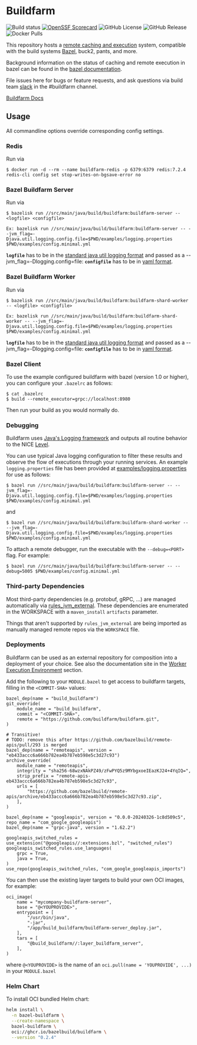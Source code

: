 # Buildfarm

![Build status](https://badge.buildkite.com/45f4fd4c0cfb95f7705156a4119641c6d5d6c310452d6e65a4.svg?branch=main)
[![OpenSSF Scorecard](https://api.securityscorecards.dev/projects/github.com/buildfarm/buildfarm/badge)](https://securityscorecards.dev/viewer/?uri=github.com/buildfarm/buildfarm)
![GitHub License](https://img.shields.io/github/license/buildfarm/buildfarm)
![GitHub Release](https://img.shields.io/github/v/release/buildfarm/buildfarm)
![Docker Pulls](https://img.shields.io/docker/pulls/buildfarm/buildfarm-server)


This repository hosts a [remote caching and execution](https://github.com/bazelbuild/remote-apis) system, compatible with the build systems [Bazel](https://bazel.build), buck2, pants, and more.

Background information on the status of caching and remote execution in bazel can be
found in the [bazel documentation](https://docs.bazel.build/versions/master/remote-caching.html).

File issues here for bugs or feature requests, and ask questions via build team [slack](https://join.slack.com/t/buildteamworld/shared_invite/zt-4zy8f5j5-KwiJuBoAAUorB_mdQHwF7Q) in the #buildfarm channel.

[Buildfarm Docs](https://buildfarm.github.io/buildfarm/)

## Usage

All commandline options override corresponding config settings.

### Redis

Run via

```shell
$ docker run -d --rm --name buildfarm-redis -p 6379:6379 redis:7.2.4
redis-cli config set stop-writes-on-bgsave-error no
```

### Bazel Buildfarm Server

Run via

```shell
$ bazelisk run //src/main/java/build/buildfarm:buildfarm-server -- <logfile> <configfile>

Ex: bazelisk run //src/main/java/build/buildfarm:buildfarm-server -- --jvm_flag=-Djava.util.logging.config.file=$PWD/examples/logging.properties $PWD/examples/config.minimal.yml
```
**`logfile`** has to be in the [standard java util logging format](https://docs.oracle.com/cd/E57471_01/bigData.100/data_processing_bdd/src/rdp_logging_config.html) and passed as a --jvm_flag=-Dlogging.config=file:
**`configfile`** has to be in [yaml format](https://buildfarm.github.io/buildfarm/docs/configuration).

### Bazel Buildfarm Worker

Run via

```shell
$ bazelisk run //src/main/java/build/buildfarm:buildfarm-shard-worker -- <logfile> <configfile>

Ex: bazelisk run //src/main/java/build/buildfarm:buildfarm-shard-worker -- --jvm_flag=-Djava.util.logging.config.file=$PWD/examples/logging.properties $PWD/examples/config.minimal.yml

```
**`logfile`** has to be in the [standard java util logging format](https://docs.oracle.com/cd/E57471_01/bigData.100/data_processing_bdd/src/rdp_logging_config.html) and passed as a --jvm_flag=-Dlogging.config=file:
**`configfile`** has to be in [yaml format](https://buildfarm.github.io/buildfarm/docs/configuration).

### Bazel Client

To use the example configured buildfarm with bazel (version 1.0 or higher), you can configure your `.bazelrc` as follows:

```shell
$ cat .bazelrc
$ build --remote_executor=grpc://localhost:8980
```

Then run your build as you would normally do.

### Debugging

Buildfarm uses [Java's Logging framework](https://docs.oracle.com/javase/10/core/java-logging-overview.htm) and outputs all routine behavior to the NICE [Level](https://docs.oracle.com/javase/8/docs/api/java/util/logging/Level.html).

You can use typical Java logging configuration to filter these results and observe the flow of executions through your running services.
An example `logging.properties` file has been provided at [examples/logging.properties](examples/logging.properties) for use as follows:

```shell
$ bazel run //src/main/java/build/buildfarm:buildfarm-server -- --jvm_flag=-Djava.util.logging.config.file=$PWD/examples/logging.properties $PWD/examples/config.minimal.yml
```

and

``` shell
$ bazel run //src/main/java/build/buildfarm:buildfarm-shard-worker -- --jvm_flag=-Djava.util.logging.config.file=$PWD/examples/logging.properties $PWD/examples/config.minimal.yml
```

To attach a remote debugger, run the executable with the `--debug=<PORT>` flag. For example:

```shell
$ bazel run //src/main/java/build/buildfarm:buildfarm-server -- --debug=5005 $PWD/examples/config.minimal.yml
```


### Third-party Dependencies

Most third-party dependencies (e.g. protobuf, gRPC, ...) are managed automatically via
[rules_jvm_external](https://github.com/bazelbuild/rules_jvm_external). These dependencies are enumerated in
the WORKSPACE with a `maven_install` `artifacts` parameter.

Things that aren't supported by `rules_jvm_external` are being imported as manually managed remote repos via
the `WORKSPACE` file.

### Deployments

Buildfarm can be used as an external repository for composition into a deployment of your choice.
See also the documentation site in the [Worker Execution Environment](https://buildfarm.github.io/buildfarm/docs/architecture/worker-execution-environment/) section.

Add the following to your `MODULE.bazel` to get access to buildfarm targets, filling in the `<COMMIT-SHA>` values:

```starlark
bazel_dep(name = "build_buildfarm")
git_override(
    module_name = "build_buildfarm",
    commit = "<COMMIT-SHA>",
    remote = "https://github.com/buildfarm/buildfarm.git",
)

# Transitive!
# TODO: remove this after https://github.com/bazelbuild/remote-apis/pull/293 is merged
bazel_dep(name = "remoteapis", version = "eb433accc6a666b782ea4b787eb598e5c3d27c93")
archive_override(
    module_name = "remoteapis",
    integrity = "sha256-68wzxNAkPZ49/zFwPYQ5z9MYbgxoeIEazKJ24+4YqIQ=",
    strip_prefix = "remote-apis-eb433accc6a666b782ea4b787eb598e5c3d27c93",
    urls = [
        "https://github.com/bazelbuild/remote-apis/archive/eb433accc6a666b782ea4b787eb598e5c3d27c93.zip",
    ],
)

bazel_dep(name = "googleapis", version = "0.0.0-20240326-1c8d509c5", repo_name = "com_google_googleapis")
bazel_dep(name = "grpc-java", version = "1.62.2")

googleapis_switched_rules = use_extension("@googleapis//:extensions.bzl", "switched_rules")
googleapis_switched_rules.use_languages(
    grpc = True,
    java = True,
)
use_repo(googleapis_switched_rules, "com_google_googleapis_imports")

```

You can then use the existing layer targets to build your own OCI images, for example:

``` starlark
oci_image(
    name = "mycompany-buildfarm-server",
    base = "@<YOUPROVIDE>",
    entrypoint = [
        "/usr/bin/java",
        "-jar",
        "/app/build_buildfarm/buildfarm-server_deploy.jar",
    ],
    tars = [
        "@build_buildfarm//:layer_buildfarm_server",
    ],
)
```

where `@<YOUPROVIDE>` is the name of an `oci.pull(name = 'YOUPROVIDE', ...)` in your `MODULE.bazel`

### Helm Chart

To install OCI bundled Helm chart:

```bash
helm install \
  -n bazel-buildfarm \
  --create-namespace \
  bazel-buildfarm \
  oci://ghcr.io/bazelbuild/buildfarm \
  --version "0.2.4"
```
